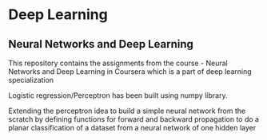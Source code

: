 # Deep Learning

## Neural Networks and Deep Learning
This repository contains the assignments from the course -  Neural Networks and Deep Learning in Coursera which is a part of deep learning specialization

Logistic regression/Perceptron has been built using numpy library.

Extending the perceptron idea to build a simple neural network from the scratch by defining functions for forward and backward propagation to do a planar classification of a dataset from a neural network of one hidden layer
